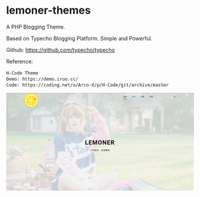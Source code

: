 # lemoner-themes
A PHP Blogging Theme.

Based on Typecho Blogging Platform. Simple and Powerful.

Github: https://github.com/typecho/typecho

Reference: 

    H-Code Theme 
    Demo: https://demo.iruo.cc/
    Code: https://coding.net/u/Arco-X/p/H-Code/git/archive/master

![image](https://raw.githubusercontent.com/lemoner20/lemoner-themes/master/usr/themes/lemoner/screenshot.png)
